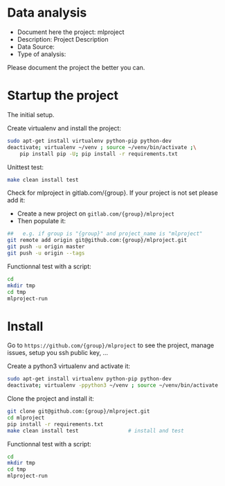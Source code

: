# Data analysis
- Document here the project: mlproject
- Description: Project Description
- Data Source:
- Type of analysis:

Please document the project the better you can.

# Startup the project

The initial setup.

Create virtualenv and install the project:
```bash
sudo apt-get install virtualenv python-pip python-dev
deactivate; virtualenv ~/venv ; source ~/venv/bin/activate ;\
    pip install pip -U; pip install -r requirements.txt
```

Unittest test:
```bash
make clean install test
```

Check for mlproject in gitlab.com/{group}.
If your project is not set please add it:

- Create a new project on `gitlab.com/{group}/mlproject`
- Then populate it:

```bash
##   e.g. if group is "{group}" and project_name is "mlproject"
git remote add origin git@github.com:{group}/mlproject.git
git push -u origin master
git push -u origin --tags
```

Functionnal test with a script:

```bash
cd
mkdir tmp
cd tmp
mlproject-run
```

# Install

Go to `https://github.com/{group}/mlproject` to see the project, manage issues,
setup you ssh public key, ...

Create a python3 virtualenv and activate it:

```bash
sudo apt-get install virtualenv python-pip python-dev
deactivate; virtualenv -ppython3 ~/venv ; source ~/venv/bin/activate
```

Clone the project and install it:

```bash
git clone git@github.com:{group}/mlproject.git
cd mlproject
pip install -r requirements.txt
make clean install test                # install and test
```
Functionnal test with a script:

```bash
cd
mkdir tmp
cd tmp
mlproject-run
```
